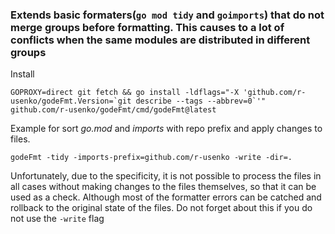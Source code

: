 ### Extends basic formaters(`go mod tidy` and `goimports`) that do not merge groups before formatting. This causes to a lot of conflicts when the same modules are distributed in different groups

Install
```shell
GOPROXY=direct git fetch && go install -ldflags="-X 'github.com/r-usenko/godeFmt.Version=`git describe --tags --abbrev=0`'" github.com/r-usenko/godeFmt/cmd/godeFmt@latest
```

Example for sort *go.mod* and *imports* with repo prefix and apply changes to files.

```shell
godeFmt -tidy -imports-prefix=github.com/r-usenko -write -dir=.
```

Unfortunately, due to the specificity, it is not possible to process the files in all cases without making changes to the files themselves, so that it can be used as a check. Although most of the formatter errors can be catched and rollback to the original state of the files. 
Do not forget about this if you do not use the `-write` flag
